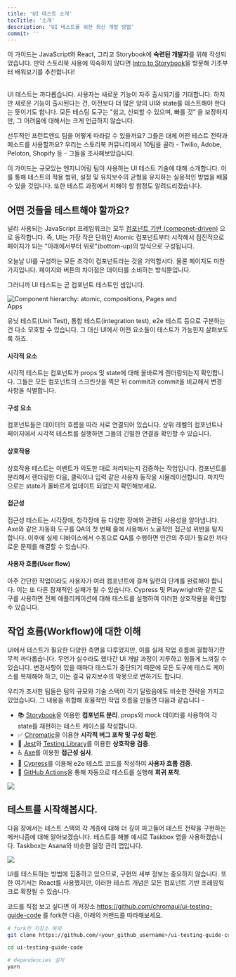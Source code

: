 ```yaml
---
title: 'UI 테스트 소개'
tocTitle: '소개'
description: 'UI 테스트를 위한 최신 개발 방법'
commit: ''
---
```


<div class="aside">이 가이드는 JavaScript와 React, 그리고 Storybook에 <b>숙련된 개발자</b>를 위해 작성되었습니다. 만약 스토리북 사용에 익숙하지 않다면 <a href="/intro-to-storybook">Intro to Storybook</a>을 방문해 기초부터 배워보기를 추천합니다!
</div>

<br/>

UI 테스트는 까다롭습니다. 사용자는 새로운 기능이 자주 출시되기를 기대합니다. 하지만 새로운 기능이 출시된다는 건, 이전보다 더 많은 양의 UI와 state를 테스트해야 한다는 뜻이기도 합니다. 모든 테스팅 도구는 "쉽고, 신뢰할 수 있으며, 빠를 것" 을 보장하지만, 그 어려움에 대해서는 크게 언급하지 않습니다.

선두적인 프런트엔드 팀을 어떻게 따라갈 수 있을까요? 그들은 대체 어떤 테스트 전략과 메소드를 사용할까요? 우리는 스토리북 커뮤니티에서 10팀을 골라 - Twilio, Adobe, Peloton, Shopify 등 - 그들을 조사해보았습니다.

이 가이드는 규모있는 엔지니어링 팀이 사용하는 UI 테스트 기술에 대해 소개합니다. 이를 통해 테스트의 적용 범위, 설정 및 유지보수의 균형을 유지하는 실용적인 방법을 배울 수 있을 것입니다. 또한 테스트 과정에서 피해야 할 함정도 알려드리겠습니다.

## 어떤 것들을 테스트해야 할까요?

널리 사용되는 JavaScript 프레임워크는 모두 [컴포넌트 기반 (componet-driven)](https://www.componentdriven.org/) 으로 동작합니다. 즉, UI는 가장 작은 단위인 Atomic 컴포넌트부터 시작해서 점진적으로 페이지가 되는 "아래에서부터 위로"(bottom-up)의 방식으로 구성됩니다.

오늘날 UI를 구성하는 모든 조각이 컴포넌트라는 것을 기억합시다. 물론 페이지도 마찬가지입니다. 페이지와 버튼의 차이점은 데이터를 소비하는 방식뿐입니다.

그러니까 UI 테스트는 곧 컴포넌트 테스트인 셈입니다. 


<img style="max-width: 400px;" src="/ui-testing-handbook/component-testing.gif" alt="Component hierarchy: atomic, compositions, Pages and Apps" />

유닛 테스트(Unit Test), 통합 테스트(integration test), e2e 테스트 등으로 구분하는 건 다소 모호할 수 있습니다. 그 대신 UI에서 어떤 요소들이 테스트가 가능한지 살펴보도록 하죠. 

#### 시각적 요소

시각적 테스트는 컴포넌트가 props 및 state에 대해 올바르게 렌더링되는지 확인합니다. 그들은 모든 컴포넌트의 스크린샷을 찍은 뒤 commit과 commit을 비교해서 변경 사항을 식별합니다.

#### 구성 요소

컴포넌트들은 데이터의 흐름을 따라 서로 연결되어 있습니다. 상위 레벨의 컴포넌트나 페이지에서 시각적 테스트를 실행하면 그들의 긴밀한 연결을 확인할 수 있습니다.

#### 상호작용

상호작용 테스트는 이벤트가 의도한 대로 처리되는지 검증하는 작업입니다. 컴포넌트를 분리해서 렌더링한 다음, 클릭이나 입력 같은 사용자 동작을 시뮬레이션합니다. 마지막으로는 state가 올바르게 업데이트 되었는지 확인해보세요.  

#### 접근성

접근성 테스트는 시각장애, 청각장애 등 다양한 장애와 관련된 사용성을 알아냅니다. Axe와 같은 자동화 도구를 QA의 첫 번째 줄에 사용해서 노골적인 접근성 위반을 탐지합니다. 이후에 실제 디바이스에서 수동으로 QA를 수행하면 인간의 주의가 필요한 까다로운 문제를 해결할 수 있습니다.

#### 사용자 흐름(User flow)

아주 간단한 작업이라도 사용자가 여러 컴포넌트에 걸쳐 일련의 단계를 완료해야 합니다. 이는 또 다른 잠재적인 실패가 될 수 있습니다. Cypress 및 Playwright와 같은 도구를 사용하면 전체 애플리케이션에 대해 테스트를 실행하여 이러한 상호작용을 확인할 수 있습니다.

## 작업 흐름(Workflow)에 대한 이해

UI에서 테스트가 필요한 다양한 측면을 다루었지만, 이를 실제 작업 흐름에 결합하기란 무척 까다롭습니다. 무언가 실수라도 했다간 UI 개발 과정이 지루하고 힘들게 느껴질 수 있습니다. 변경사항이 있을 때마다 테스트가 중단되기 때문에 모든 도구에 테스트 케이스를 복제해야 하고, 이는 결국 유지보수의 악몽으로 변하기도 합니다.

우리가 조사한 팀들은 팀의 규모와 기술 스택이 각기 달랐음에도 비슷한 전략을 가지고 있었습니다. 그 내용을 취합해 효율적인 작업 흐름을 만들면 다음과 같습니다 - 

- 📚 [Storybook](http://storybook.js.org/)을 이용한 **컴포넌트 분리**. props와 mock 데이터를 사용하여 각 state를 재현하는 테스트 케이스를 작성합니다.
- ✅ [Chromatic](https://www.chromatic.com/)을 이용한 **시각적 버그 포착 및 구성 확인**. 
- 🐙 [Jest](https://jestjs.io/)와 [Testing Library](https://testing-library.com/)를 이용한 **상호작용 검증**.
- ♿️ [Axe](https://www.deque.com/axe/)를 이용한 **접근성 심사**.
- 🔄 [Cypress](https://www.cypress.io/)를 이용해 e2e 테스트 코드를 작성하여 **사용자 흐름 검증**.
- 🚥 [GitHub Actions](https://github.com/features/actions)을 통해 자동으로 테스트를 실행해 **회귀 포착**.

![](/ui-testing-handbook/ui-testing-workflow.png)

## 테스트를 시작해봅시다.

다음 장에서는 테스트 스택의 각 계층에 대해 더 깊이 파고들어 테스트 전략을 구현하는 메커니즘에 대해 알아보겠습니다. 테스트를 해볼 예시로 Taskbox 앱을 사용하겠습니다. Taskbox는 Asana와 비슷한 일정 관리 앱입니다.

![](/ui-testing-handbook/taskbox.png)

UI를 테스트하는 방법에 집중하고 있으므로, 구현의 세부 정보는 중요하지 않습니다. 또한 여기서는 React를 사용했지만, 이러한 테스트 개념은 모든 컴포넌트 기반 프레임워크로 확장될 수 있습니다.

코드를 직접 보고 싶다면 이 저장소 https://github.com/chromaui/ui-testing-guide-code 를 fork한 다음, 아래의 커맨드를 따라해보세요.

```sh
# fork한 저장소 복제
git clone https://github.com/<your_github_username>/ui-testing-guide-code

cd ui-testing-guide-code

# dependencies 설치
yarn
```
